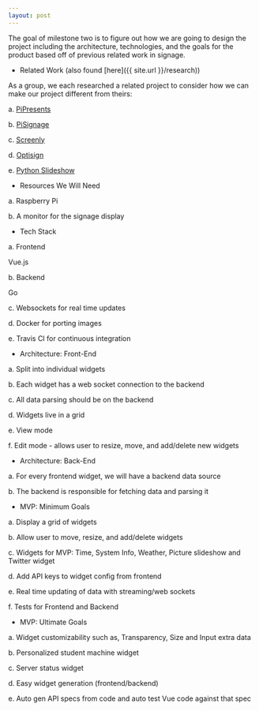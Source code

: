 ```yaml
---
layout: post
---
```


The goal of milestone two is to figure out how we are going to design the project including the architecture, technologies, and the goals for the product based off of previous related work in signage.

- Related Work (also found [here]({{ site.url }}/research))

As a group, we each researched a related project to consider how we can make our project different from theirs:

a. [PiPresents](https://pipresents.wordpress.com/)

b. [PiSignage](https://pisignage.com/)

c. [Screenly](https://www.optisigns.com/optisigns-raspberrypi/?utm_source=google&utm_medium=ppc&utm_campaign=raspberry_pi&utm_term=general_informational&gclid=Cj0KCQiAm4TyBRDgARIsAOU75srWsMYYkqIoj8vSzuR8n-5zDIU_Bov4JFyvPD9vMwClIZJv1qprxagaAse-EALw_wcB)

d. [Optisign](https://www.screenly.io/blog/2018/10/04/diy-digital-signage/)

e. [Python Slideshow](https://github.com/andrewdelph/python-slideshow-with-time-and-weather)

- Resources We Will Need

a. Raspberry Pi

b. A monitor for the signage display

- Tech Stack

a. Frontend

Vue.js

b. Backend

Go

c. Websockets for real time updates

d. Docker for porting images

e. Travis CI for continuous integration

- Architecture: Front-End

a. Split into individual widgets

b. Each widget has a web socket connection to the backend

c. All data parsing should be on the backend

d. Widgets live in a grid

e. View mode

f. Edit mode - allows user to resize, move, and add/delete new widgets

- Architecture: Back-End

a. For every frontend widget, we will have a backend data source

b. The backend is responsible for fetching data and parsing it

- MVP: Minimum Goals

a. Display a grid of widgets

b. Allow user to move, resize, and add/delete widgets

c. Widgets for MVP: Time, System Info, Weather, Picture slideshow and Twitter widget

d. Add API keys to widget config from frontend

e. Real time updating of data with streaming/web sockets

f. Tests for Frontend and Backend

- MVP: Ultimate Goals

a. Widget customizability such as, Transparency, Size and Input extra data

b. Personalized student machine widget

c. Server status widget

d. Easy widget generation (frontend/backend)

e. Auto gen API specs from code and auto test Vue code against that spec



